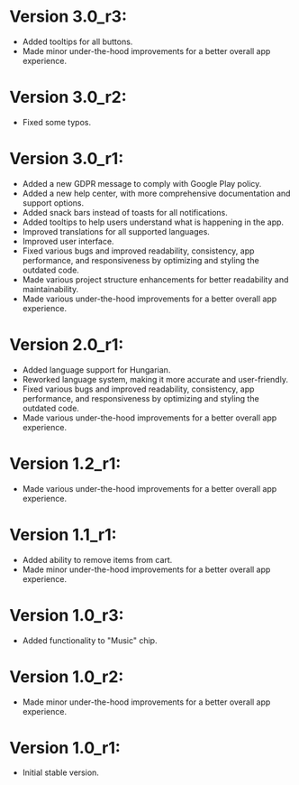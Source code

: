 # Version 3.0_r3:
- Added tooltips for all buttons.
- Made minor under-the-hood improvements for a better overall app experience.

# Version 3.0_r2:
- Fixed some typos.

# Version 3.0_r1:
- Added a new GDPR message to comply with Google Play policy.
- Added a new help center, with more comprehensive documentation and support options.
- Added snack bars instead of toasts for all notifications.
- Added tooltips to help users understand what is happening in the app.
- Improved translations for all supported languages.
- Improved user interface.
- Fixed various bugs and improved readability, consistency, app performance, and responsiveness by optimizing and styling the outdated code.
- Made various project structure enhancements for better readability and maintainability.
- Made various under-the-hood improvements for a better overall app experience.

# Version 2.0_r1:
- Added language support for Hungarian.
- Reworked language system, making it more accurate and user-friendly.
- Fixed various bugs and improved readability, consistency, app performance, and responsiveness by optimizing and styling the outdated code.
- Made various under-the-hood improvements for a better overall app experience.

# Version 1.2_r1:
- Made various under-the-hood improvements for a better overall app experience.

# Version 1.1_r1:
- Added ability to remove items from cart.
- Made minor under-the-hood improvements for a better overall app experience.

# Version 1.0_r3:
- Added functionality to "Music" chip.

# Version 1.0_r2:
- Made minor under-the-hood improvements for a better overall app experience.

# Version 1.0_r1:
- Initial stable version.